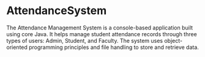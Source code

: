 # AttendanceSystem
The Attendance Management System is a console-based application built using core Java. It helps manage student attendance records through three types of users: Admin, Student, and Faculty. The system uses object-oriented programming principles and file handling to store and retrieve data.
